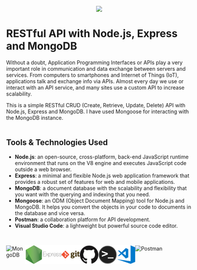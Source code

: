 <p align="center">
  <img width="250px" src="https://icon-library.net/images/rest-api-icon/rest-api-icon-8.jpg" />
</p>

# RESTful API with Node.js, Express and MongoDB
Without a doubt, Application Programming Interfaces or APIs play a very important role in communication and data exchange between servers and services. From computers to smartphones and Internet of Things (IoT), applications talk and exchange info via APIs. Almost every day we use or interact with an API service, and many sites use a custom API to increase scalability. 

This is a simple RESTful CRUD (Create, Retrieve, Update, Delete) API with Node.js, Express and MongoDB. I have used Mongoose for interacting with the MongoDB instance.
<br /><br />

## Tools & Technologies Used
- **Node.js**: an open-source, cross-platform, back-end JavaScript runtime environment that runs on the V8 engine and executes JavaScript code outside a web browser.
- **Express**: a minimal and flexible Node.js web application framework that provides a robust set of features for web and mobile applications.
- **MongoDB**: a document database with the scalability and flexibility that you want with the querying and indexing that you need.
- **Mongoose**: an ODM (Object Document Mapping) tool for Node.js and MongoDB. It helps you convert the objects in your code to documents in the database and vice versa.
- **Postman**: a collaboration platform for API development.
- **Visual Studio Code**: a lightweight but powerful source code editor.

<br />

<p align="left">
  <img align="left" alt="MongoDB" width="50px" src="https://camo.githubusercontent.com/a0d02fe62cb8dc0a2333089ccb22b78f5c7245178db0edd453a583b302ef3c61/68747470733a2f2f74682e62696e672e636f6d2f74682f69642f4f49502e6e70626147564f7342632d4b566d415375434c48684148614a533f7069643d4170692672733d31" />
  <img align="left" alt="NodeJS" width="50px" src="https://raw.githubusercontent.com/github/explore/80688e429a7d4ef2fca1e82350fe8e3517d3494d/topics/nodejs/nodejs.png" />
  <img align="left" alt="Express" width="50px" src="https://raw.githubusercontent.com/github/explore/80688e429a7d4ef2fca1e82350fe8e3517d3494d/topics/express/express.png" />
  <img align="left" alt="Git" width="50px" src="https://raw.githubusercontent.com/github/explore/80688e429a7d4ef2fca1e82350fe8e3517d3494d/topics/git/git.png" />
  <img align="left" alt="GitHub" width="50px" src="https://raw.githubusercontent.com/github/explore/78df643247d429f6cc873026c0622819ad797942/topics/github/github.png" />
  <img align="left" alt="Terminal" width="50px" src="https://raw.githubusercontent.com/github/explore/80688e429a7d4ef2fca1e82350fe8e3517d3494d/topics/terminal/terminal.png" />
  <img align="left" alt="Visual Studio Code" width="50px" src="https://raw.githubusercontent.com/github/explore/80688e429a7d4ef2fca1e82350fe8e3517d3494d/topics/visual-studio-code/visual-studio-code.png" />
  <img align="left" alt="Postman" width="90px" src="https://getlogovector.com/wp-content/uploads/2020/07/postman-inc-logo-vector.png" />
</p>
